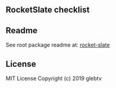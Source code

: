 ## RocketSlate checklist

## Readme

See root package readme at: [rocket-slate](https://github.com/rs-pro/rocket-slate)

## License

MIT License
Copyright (c) 2019 glebtv
